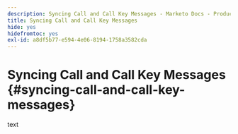 ```yaml
---
description: Syncing Call and Call Key Messages - Marketo Docs - Product Documentation
title: Syncing Call and Call Key Messages
hide: yes
hidefromtoc: yes
exl-id: a8df5b77-e594-4e06-8194-1758a3582cda
---
```

# Syncing Call and Call Key Messages {#syncing-call-and-call-key-messages}

text

